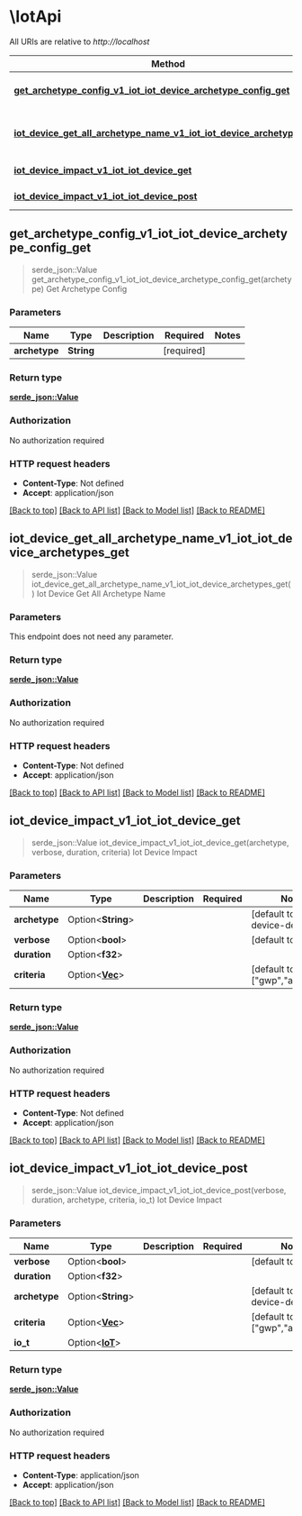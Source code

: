 # \IotApi

All URIs are relative to *http://localhost*

Method | HTTP request | Description
------------- | ------------- | -------------
[**get_archetype_config_v1_iot_iot_device_archetype_config_get**](IotApi.md#get_archetype_config_v1_iot_iot_device_archetype_config_get) | **GET** /v1/iot/iot_device/archetype_config | Get Archetype Config
[**iot_device_get_all_archetype_name_v1_iot_iot_device_archetypes_get**](IotApi.md#iot_device_get_all_archetype_name_v1_iot_iot_device_archetypes_get) | **GET** /v1/iot/iot_device/archetypes | Iot Device Get All Archetype Name
[**iot_device_impact_v1_iot_iot_device_get**](IotApi.md#iot_device_impact_v1_iot_iot_device_get) | **GET** /v1/iot/iot_device | Iot Device Impact
[**iot_device_impact_v1_iot_iot_device_post**](IotApi.md#iot_device_impact_v1_iot_iot_device_post) | **POST** /v1/iot/iot_device | Iot Device Impact



## get_archetype_config_v1_iot_iot_device_archetype_config_get

> serde_json::Value get_archetype_config_v1_iot_iot_device_archetype_config_get(archetype)
Get Archetype Config

### Parameters


Name | Type | Description  | Required | Notes
------------- | ------------- | ------------- | ------------- | -------------
**archetype** | **String** |  | [required] |

### Return type

[**serde_json::Value**](serde_json::Value.md)

### Authorization

No authorization required

### HTTP request headers

- **Content-Type**: Not defined
- **Accept**: application/json

[[Back to top]](#) [[Back to API list]](../README.md#documentation-for-api-endpoints) [[Back to Model list]](../README.md#documentation-for-models) [[Back to README]](../README.md)


## iot_device_get_all_archetype_name_v1_iot_iot_device_archetypes_get

> serde_json::Value iot_device_get_all_archetype_name_v1_iot_iot_device_archetypes_get()
Iot Device Get All Archetype Name

### Parameters

This endpoint does not need any parameter.

### Return type

[**serde_json::Value**](serde_json::Value.md)

### Authorization

No authorization required

### HTTP request headers

- **Content-Type**: Not defined
- **Accept**: application/json

[[Back to top]](#) [[Back to API list]](../README.md#documentation-for-api-endpoints) [[Back to Model list]](../README.md#documentation-for-models) [[Back to README]](../README.md)


## iot_device_impact_v1_iot_iot_device_get

> serde_json::Value iot_device_impact_v1_iot_iot_device_get(archetype, verbose, duration, criteria)
Iot Device Impact

### Parameters


Name | Type | Description  | Required | Notes
------------- | ------------- | ------------- | ------------- | -------------
**archetype** | Option<**String**> |  |  |[default to iot-device-default]
**verbose** | Option<**bool**> |  |  |[default to true]
**duration** | Option<**f32**> |  |  |
**criteria** | Option<[**Vec<String>**](String.md)> |  |  |[default to ["gwp","adp","pe"]]

### Return type

[**serde_json::Value**](serde_json::Value.md)

### Authorization

No authorization required

### HTTP request headers

- **Content-Type**: Not defined
- **Accept**: application/json

[[Back to top]](#) [[Back to API list]](../README.md#documentation-for-api-endpoints) [[Back to Model list]](../README.md#documentation-for-models) [[Back to README]](../README.md)


## iot_device_impact_v1_iot_iot_device_post

> serde_json::Value iot_device_impact_v1_iot_iot_device_post(verbose, duration, archetype, criteria, io_t)
Iot Device Impact

### Parameters


Name | Type | Description  | Required | Notes
------------- | ------------- | ------------- | ------------- | -------------
**verbose** | Option<**bool**> |  |  |[default to true]
**duration** | Option<**f32**> |  |  |
**archetype** | Option<**String**> |  |  |[default to iot-device-default]
**criteria** | Option<[**Vec<String>**](String.md)> |  |  |[default to ["gwp","adp","pe"]]
**io_t** | Option<[**IoT**](IoT.md)> |  |  |

### Return type

[**serde_json::Value**](serde_json::Value.md)

### Authorization

No authorization required

### HTTP request headers

- **Content-Type**: application/json
- **Accept**: application/json

[[Back to top]](#) [[Back to API list]](../README.md#documentation-for-api-endpoints) [[Back to Model list]](../README.md#documentation-for-models) [[Back to README]](../README.md)

